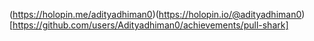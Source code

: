 (https://holopin.me/adityadhiman0)(https://holopin.io/@adityadhiman0)
[https://github.com/users/Adityadhiman0/achievements/pull-shark]
